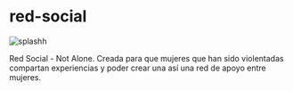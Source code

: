 # red-social
![splashh](https://user-images.githubusercontent.com/31967563/38586838-00cba258-3ce5-11e8-8034-3a010f72dd7a.png)

Red Social - Not Alone. Creada para que mujeres que han sido violentadas compartan experiencias y poder crear una así una red de apoyo entre mujeres. 
